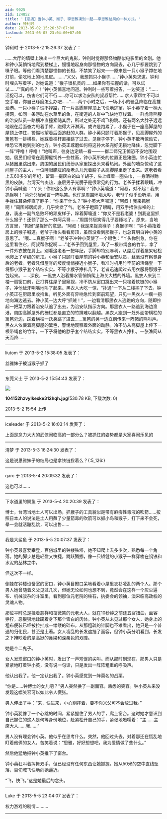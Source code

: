 ```yaml
---
aid: 9025
zid: 124852
title: '【恶搞】当钟小英、猴子、李思雅凑到一起——李思雅结局的一种方式。'
author: 钟利时
date: 2013-05-02 15:26:37+07:00
lastmod: 2013-05-05 23:04:00+07:00
---
```


钟利时 于 2013-5-2 15:26:37 发表了：

……大厅的墙壁上映出一个巨大的鬼影，钟利时觉得那怪物酷似电影里的金刚。他和钟小英悄悄地爬到楼梯上，慢慢地起身向那怪物的方向窥去，心几乎都要跳到了嗓子眼。等他们看清楚那怪物的长相，不禁笑了起来——原来是一只小猴子蹲在地灯前，偷吃地上的地瓜皮。……“义父，我想抓只小猴子……”钟小英央求道。钟利时埋头写着字，对她说道：“猴子很机灵的……如果你有把握的话，可以试试……”“真的吗？！”钟小英惊喜地问道。钟利时一些写着报告，一边笑道：“……活捉可以，伤害它们可不行……你可以求治安队的叔叔帮忙……求人家帮忙不可以空手喔，你自己琢磨怎么办吧……”……两个小时之后，一场小小的骚乱降临在高雄渔港。一只小猴子慌不择路，在一片高脚屋屋顶上飞快地逃窜，钟小英举着一柄大捞网，如同一条游动在水草里的鱼，在街道的人群中飞快地穿梭着。一群虎背熊腰的治安队员一路横冲直撞紧随其后，所过之处无不鸡飞狗跳。还有两名大胖子远远地跟在后面奋力甩着手臂，跑得大汗淋漓。或许是跑累了，小猴子在一座高脚屋的屋顶上停住，警惕地望着后面追赶的人群。钟小英只顾盯着那猴子，见高脚屋外的篱笆有一排横栏，她踩着栏杆直接跳了过去。见猴子停下，钟小英不敢再惊动它，唯恐它再跑到别的地方。钟小英正琢磨如何将这孙大圣完好无损地降住，忽觉脚下一阵“呼噜！呼噜！”地叫声，往身边定睛一看——一群二师兄正惊恐不安地围观她。居民们经常在高脚屋饲养一些牲畜，钟小英所处的位置正是猪圈。钟小英连忙从猪圈里跳出来。周围的居民们纷纷从家里探出头来看热闹。外面的嘈杂惊动了这间屋子的主人，一位睡眼朦胧的瘦老头儿光着膀子从高脚屋里走了出来。这老者看上去60多岁的年纪，留着一撮灰白的山羊胡子，头上缠着一圈头巾，一身晒得黝黑的皮肤。台湾天气炎热，底层男子光膀子是很常见的行为。老爷子揉着眼睛，冲钟小英喊道：“丫头！你带这么多人有事啊？”钟小英嚷道：“阿叔，对不起！我来抓猴啊！”两旁邻居闻言一阵哄笑。也许是周围环境太吵，老爷子似乎没听清，用手拢住耳朵伸直了脖子：“你来干什么？”钟小英大声喊道：“阿叔！我来抓猴啊！”周围邻居闻言，几乎笑岔了气。老爷子瞪圆了眼睛，用双手捂住赤裸的上身，装出一副气急败坏的顽皮样子，跺着脚嚷道：“你又不是我老婆！到我这里抓什么猴子！还领了那么一群阿兵哥……”周围邻居笑得几乎要锤地了。原来，当地方言里，“抓猴”是捉奸的意思。“阿叔！我是来捉真猴子！真猴子啊！”钟小英指着房上的猴子喊道。老爷子抬头看看房顶，虽然没看到那猴子，也总算明白钟小英的意思了。“哦……真猴子啊！”老爷子冲钟小英使了一个眼色：“丫头你别急，你在这里看住它，阿叔帮你捉啊……”老爷子回到屋里，取了一根带绳套的竹竿，拿了一件外衣披在肩上。别看这老者一把年纪，手脚却特别麻利，从屋后踩着屋架轻松地爬上了草编的房顶。小猴子只顾盯着屋前的钟小英和治安队员，丝毫没有察觉身后的老者。老者凭借屋脊的坡度悄悄接近小猴子，看准时机用竹竿前的活绳套一下将那小猴子套个结结实实。不等小猴子挣扎几下，老者迅速爬过去用衣服将那猴子包起来。……深夜，一黑衣人沿着排水管悄悄爬上海关大楼的外墙。黑衣人来到二楼一扇窗口前，正打算往屋子里窥视，冷不防从窗口跳出来一只栓着铁链的小猴子，冲他龇牙咧嘴地叫了起来。黑衣人大吃一惊，“扑通”一下从二楼摔了下去。钟小英正在厨房里收拾鱼，听见外面有异响急忙到窗前观望，只见一黑衣人一瘸一拐地向海边逃去。钟小英一边大呼“抓贼！”，一边看清那黑衣人逃跑的方向，随即抄起一把菜刀跟着治安队追了出去，为治安队指示方向。那黑衣人一路逃到海边渔港，周围高脚屋外的栅栏都是直立的竹排难以翻越。黑衣人跑到一处外面带横栏的篱笆旁边，踩着横栏一跃身跳了进去……篱笆的另一边立刻传来一阵猪的鸣叫声。黑衣人依偎着高脚屋的篱笆，警惕地观察着外面的动静。冷不防从高脚屋上伸下一根带绳套的竹竿，一下子将他的脖子套个结结实实。不等黑衣人挣扎，一张渔网从天而降……

---------

liutom 于 2013-5-2 15:38:05 发表了：

丝雅妹子被当猴子抓了

---------

东莞义士 于 2013-5-2 15:54:43 发表了：

![](https://cdn.jsdelivr.net/gh/lzjluzijie/beichao@main/img/155429arwca4hcm0vcwr0a.jpg)



**104152hzvylkexke312hqh.jpg**(530.78 KB, 下载次数: 0)



2013-5-2 15:54 上传

---------

iceleader 于 2013-5-2 16:03:14 发表了：

上面是念力大大的武侠闹临高的一部分么？被抓住的姿势都是大家喜闹乐见的

---------

清梦 于 2013-5-3 16:24:30 发表了：

这是说思雅妹子的结局也是拿铁链拴着么？{:5\_126:}

---------

qarc 于 2013-5-4 20:09:32 发表了：

这也可以……

---------

下水道里的鳄鱼 于 2013-5-4 20:20:39 发表了：

博士，台湾当地土人可以出场，抓猴子的工具貌似是带有麻痹性毒液的吹箭……按照日本人的说法是土人用蘸了少量箭毒的吹箭可以抓小鸟和猴子，打下来不会死，晕一会就活蹦乱跳，可以出售……

---------

我是大鲨鱼 于 2013-5-5 20:07:37 发表了：

钟小英最喜爱攀登，百仞城里的钟楼铁塔，她不知爬上去多少次，熟悉每一个角落。她的脚步总是轻盈又快捷，跳跃腾挪，像一只矫健的小猴子一样穿梭在钢铁和水泥的丛林之中。

但这次不一样。

倒挂在钟楼设备室的窗口，钟小英目瞪口呆地看着小屋里衣衫凌乱的两个人。那个男人她曾随着义父见过几次，但她无论如何也想不到，竟然会在这样一个灰尘遍布、机械驳杂的斗室里，看到那位元老院的柱石，执委会的领袖，澳宋临高政权的灵魂人物。

那位平时总是挂着慈祥和蔼微笑的元老大人，就在10秒钟之前还五官扭曲，面容狰狞，恶狠狠地蹂躏着身下那个雪白的肉体。钟小英从未见过那个女人，她身上的粗布便装已经被拉扯成一缕缕的碎布，从那粗疏的针脚也不难看出，她只是一个普通的归化民，甚至是土著。女人凌乱的长发遮挡了面容，但钟小英分明看到，长发之下掩映着的是高挺的鼻梁和深栗色的双瞳。

她是个二鬼子。

女人发现窗口的钟小英时，发出了一声短促的尖叫。而从那时到现在，那男人只是紧紧地盯着钟小英，没有说一句话，只是发出一阵阵粗重的呼吸声。

他认出我了。他一定认出我了。钟小英感觉到一阵莫名的战栗。

“你是……钟博士的女儿吧？”男人突然换了一副面容。熟悉的笑容。钟小英从来没发现这幅笑容可以如此令人慌张。

男人伸出了手：“来，快进来，小心别摔着，要不你义父可不会放过我。”

钟小英犹豫了一个心跳的时间，紧紧握住了男人的手，爬上窗台。这时她才意识到自己握住的这人是何等身份地位，赶紧松开自己的手，紧张地嗫嚅着：“主……主席大人……我……”

男人没有理会钟小英。他似乎在思考什么。突然，他回过头去，对着那还在慌乱地盯着他俩的女人，苦笑着说：“思雅，好好想想吧，我为爱情做了些什么。”

然后他猛地把钟小英推下了窗台。

钟小英狂叫着挥舞双手，但已经没有任何东西让她抓握。她从50米的空中直线坠落，百仞城飞快地向她逼近。

“飞，快飞。”这是她最后的念头。

---------

Luke 于 2013-5-5 23:04:07 发表了：

权力游戏的剧情..........

---------

